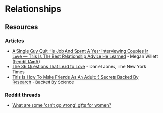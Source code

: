 # Relationships

## Resources

### Articles

* [A Single Guy Quit His Job And Spent A Year Interviewing Couples In Love — This Is The Best Relationship Advice He Learned](https://finance.yahoo.com/news/single-guy-quit-job-spent-152504115.html) - Megan Willett ([Reddit IAmA](https://www.reddit.com/r/IAmA/comments/1xpj77/iama\_single\_guy\_who\_quit\_his\_job\_and\_spent\_the/))
* [The 36 Questions That Lead to Love](https://www.nytimes.com/2015/01/09/style/no-37-big-wedding-or-small.html) - Daniel Jones, The New York Times
* [This Is How To Make Friends As An Adult: 5 Secrets Backed By Research](https://www.bakadesuyo.com/2017/02/how-to-make-friends-as-an-adult/?utm\_source=sumome\&utm\_medium=twitter\&utm\_campaign=sumome\_share) - Backed By Science

### Reddit threads

* [What are some 'can't go wrong' gifts for women?](https://www.reddit.com/r/AskUK/comments/zc3wnk/what\_are\_some\_cant\_go\_wrong\_gifts\_for\_women/)
